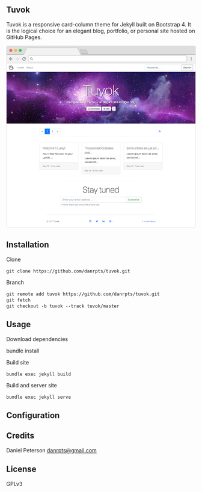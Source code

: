 ## Tuvok
Tuvok is a responsive card-column theme for Jekyll built on Bootstrap 4. It is the logical choice for an elegant blog, portfolio, or personal site hosted on GitHub Pages.

![tuvok-home-screenshot](assets/images/tuvok-home-screenshot.png)

## Installation

Clone

    git clone https://github.com/danrpts/tuvok.git

Branch

    git remote add tuvok https://github.com/danrpts/tuvok.git
    git fetch
    git checkout -b tuvok --track tuvok/master

## Usage

Download dependencies

   bundle install

Build site

    bundle exec jekyll build

Build and server site

    bundle exec jekyll serve

## Configuration

## Credits
Daniel Peterson <danrpts@gmail.com>

## License
GPLv3
